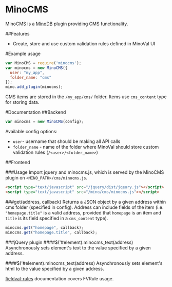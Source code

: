 MinoCMS
==========

MinoCMS is a [MinoDB](https://github.com/MarcusLongmuir/MinoDB/) plugin providing CMS functionality.

##Features
* Create, store and use custom validation rules defined in MinoVal UI


#Example usage

```javascript
var MinoCMS = require('minocms');
var minocms = new MinoCMS({
  user: "my_app",
  folder_name: "cms"
});
mino.add_plugin(minocms);
```

CMS items are stored in the ```/my_app/cms/``` folder. Items use ```cms_content``` type for storing data.

#Documentation
##Backend
```javascript
var minocms = new MinoCMS(config);
```

Available config options:
* ```user```- username that should be making all API calls
* ```folder_name``` - name of the folder where MinoVal should store custom validation rules (```/<user>/<folder_name>```)

##Frontend

###Usage
Import jquery and minocms.js, which is served by the MinoCMS plugin on ```<MINO_PATH>/cms/minocms.js```.
```html
<script type="text/javascript" src="/jquery/dist/jqeury.js"></script>
<script type="text/javascript" src="/mino/cms/minocms.js"></script>
```

###get(address, callback)
Returns a JSON object by a given address within cms folder (specified in config). Address can include fields of the item (i.e. ```"homepage.title"``` is a valid address, provided that ```homepage``` is an item and ```title``` is its field specified in a ```cms_content``` type).

```javascript
minocms.get("homepage", callback);
minocms.get("homepage.title", callback);
```

###jQuery plugin
####$('#element).minocms_text(address)
Asynchronously sets element's text to the value specified by a given address.

####$('#element).minocms_text(address)
Asynchronously sets element's html to the value specified by a given address.

[fieldval-rules](https://github.com/FieldVal/fieldval-rules-js) documentation covers FVRule usage.
